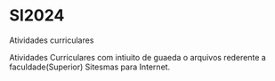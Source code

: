 # SI2024
Atividades curriculares

Atividades Curriculares com intiuito de guaeda o arquivos rederente a faculdade(Superior) Sitesmas para Internet.

